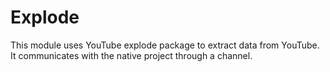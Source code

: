 # Explode

This module uses  YouTube explode package to extract data from YouTube. It communicates with the native project through a channel.
